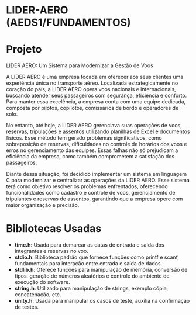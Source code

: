 # LIDER-AERO (AEDS1/FUNDAMENTOS)
# Projeto
LIDER AERO: Um Sistema para Modernizar a Gestão de Voos

A LIDER AERO é uma empresa focada em oferecer aos seus clientes uma experiência única no transporte aéreo. Localizada estrategicamente no coração do país, a LIDER AERO opera voos nacionais e internacionais, buscando atender seus passageiros com segurança, eficiência e conforto. Para manter essa excelência, a empresa conta com uma equipe dedicada, composta por pilotos, copilotos, comissários de bordo e operadores de solo.

No entanto, até hoje, a LIDER AERO gerenciava suas operações de voos, reservas, tripulações e assentos utilizando planilhas de Excel e documentos físicos. Esse método tem gerado problemas significativos, como sobreposição de reservas, dificuldades no controle de horários dos voos e erros no gerenciamento das equipes. Essas falhas não só prejudicam a eficiência da empresa, como também comprometem a satisfação dos passageiros.

Diante dessa situação, foi decidido implementar um sistema em linguagem C para modernizar e centralizar as operações da LIDER AERO. Esse sistema terá como objetivo resolver os problemas enfrentados, oferecendo funcionalidades como cadastro e controle de voos, gerenciamento de tripulantes e reservas de assentos, garantindo que a empresa opere com maior organização e precisão.
# Bibliotecas Usadas
- **time.h**: Usada para demarcar as datas de entrada e saída dos integrantes e reservas no voo.
- **stdio.h**: Biblioteca padrão que fornece funções como printf e scanf, fundamentais para interação entre entrada e saída de dados.
- **stdlib.h**: Oferece funções para manipulação de memória, conversão de tipos, geração de números aleatórios e controle do ambiente de execução do software.
- **string.h**: Utilizado para manipulação de strings, exemplo cópia, concatenação, etc.
- **unity.h**: Usada para manipular os casos de teste, auxilia na confirmação de testes.

